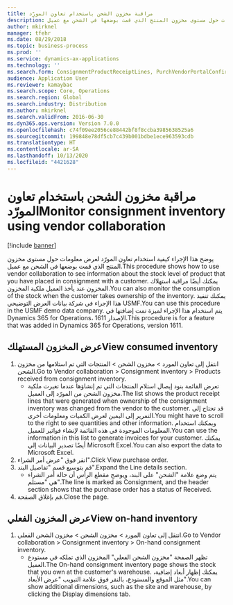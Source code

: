 ```yaml
---
title: مراقبة مخزون الشحن باستخدام تعاون المورّد
description: يوضح هذا الإجراء كيفية استخدام تعاون المورّد لعرض معلومات حول مستوى مخزون المنتج الذي قمت بوضعها في الشحن مع عميل.
author: mkirknel
manager: tfehr
ms.date: 08/29/2018
ms.topic: business-process
ms.prod: ''
ms.service: dynamics-ax-applications
ms.technology: ''
ms.search.form: ConsignmentProductReceiptLines, PurchVendorPortalConfirmedOrders, DefaultDashboard, ConsignmentVendorPortalOnhand
audience: Application User
ms.reviewer: kamaybac
ms.search.scope: Core, Operations
ms.search.region: Global
ms.search.industry: Distribution
ms.author: mkirknel
ms.search.validFrom: 2016-06-30
ms.dyn365.ops.version: Version 7.0.0
ms.openlocfilehash: c74f09ee2056ce88442bf8f8ccba3985638525a6
ms.sourcegitcommit: 199848e78df5cb7c439b001bdbe1ece963593cdb
ms.translationtype: HT
ms.contentlocale: ar-SA
ms.lasthandoff: 10/13/2020
ms.locfileid: "4421628"
---
```

# <a name="monitor-consignment-inventory-using-vendor-collaboration"></a><span data-ttu-id="3035c-103">مراقبة مخزون الشحن باستخدام تعاون المورّد</span><span class="sxs-lookup"><span data-stu-id="3035c-103">Monitor consignment inventory using vendor collaboration</span></span>

[!include [banner](../../includes/banner.md)]

<span data-ttu-id="3035c-104">يوضح هذا الإجراء كيفية استخدام تعاون المورّد لعرض معلومات حول مستوى مخزون المنتج الذي قمت بوضعها في الشحن مع عميل.</span><span class="sxs-lookup"><span data-stu-id="3035c-104">This procedure shows how to use vendor collaboration to see information about the stock level of product that you have placed in consignment with a customer.</span></span> <span data-ttu-id="3035c-105">يمكنك أيضًا مراقبة استهلاك المخزون عند يأخذ العميل ملكية المخزون.</span><span class="sxs-lookup"><span data-stu-id="3035c-105">You can also monitor the consumption of the stock when the customer takes ownership of the inventory.</span></span> <span data-ttu-id="3035c-106">يمكنك تنفيذ هذا الإجراء في شركة بيانات العرض التوضيحي USMF.</span><span class="sxs-lookup"><span data-stu-id="3035c-106">You can use this procedure in the USMF demo data company.</span></span> <span data-ttu-id="3035c-107">يتم استخدام هذا الإجراء لميزة تمت إضافتها في Dynamics 365 for Operations، الإصدار 1611.</span><span class="sxs-lookup"><span data-stu-id="3035c-107">This procedure is for a feature that was added in Dynamics 365 for Operations, version 1611.</span></span>


## <a name="view-consumed-inventory"></a><span data-ttu-id="3035c-108">عرض المخزون المستهلك</span><span class="sxs-lookup"><span data-stu-id="3035c-108">View consumed inventory</span></span>
1. <span data-ttu-id="3035c-109">انتقل إلى تعاون المورد‬ > مخزون الشحن‬ > المنتجات التي تم استلامها من مخزون الشحن‬.</span><span class="sxs-lookup"><span data-stu-id="3035c-109">Go to Vendor collaboration > Consignment inventory > Products received from consignment inventory.</span></span>
    * <span data-ttu-id="3035c-110">تعرض القائمة بنود إيصال استلام المنتجات‬ التي تم إنشاؤها عندما تغيرت ملكية مخزون الشحن من المورّد إلى العميل.</span><span class="sxs-lookup"><span data-stu-id="3035c-110">The list shows the product receipt lines that were generated when ownership of the consignment inventory was changed from the vendor to the customer.</span></span> <span data-ttu-id="3035c-111">قد تحتاج إلى التمرير إلى اليمين لعرض الكميات ومعلومات أخرى.</span><span class="sxs-lookup"><span data-stu-id="3035c-111">You might have to scroll to the right to see quantities and other information.</span></span> <span data-ttu-id="3035c-112">ويمكنك استخدام المعلومات الموجودة في هذه القائمة لإنشاء فواتير للعميل.</span><span class="sxs-lookup"><span data-stu-id="3035c-112">You can use the information in this list to generate invoices for your customer.</span></span> <span data-ttu-id="3035c-113">يمكنك أيضًا تصدير البيانات إلى Microsoft Excel.</span><span class="sxs-lookup"><span data-stu-id="3035c-113">You can also export the data to Microsoft Excel.</span></span>   
2. <span data-ttu-id="3035c-114">انقر فوق "عرض أمر الشراء‬".</span><span class="sxs-lookup"><span data-stu-id="3035c-114">Click View purchase order.</span></span>
3. <span data-ttu-id="3035c-115">قم بتوسيع قسم "تفاصيل البند".</span><span class="sxs-lookup"><span data-stu-id="3035c-115">Expand the Line details section.</span></span>
    * <span data-ttu-id="3035c-116">يتم وضع علامة "الشحن" على البند، ويوضح مقطع الرأس أن حالة أمر الشراء هي "مستلم".</span><span class="sxs-lookup"><span data-stu-id="3035c-116">The line is marked as Consignment, and the header section shows that the purchase order has a status of Received.</span></span>  
4. <span data-ttu-id="3035c-117">قم بإغلاق الصفحة.</span><span class="sxs-lookup"><span data-stu-id="3035c-117">Close the page.</span></span>

## <a name="view-on-hand-inventory"></a><span data-ttu-id="3035c-118">عرض المخزون الفعلي</span><span class="sxs-lookup"><span data-stu-id="3035c-118">View on-hand inventory</span></span>
1. <span data-ttu-id="3035c-119">انتقل إلى تعاون المورد‬ > مخزون الشحن‬ > مخزون الشحن الفعلي‬‬.</span><span class="sxs-lookup"><span data-stu-id="3035c-119">Go to Vendor collaboration > Consignment inventory > On-hand consignment inventory.</span></span>
    * <span data-ttu-id="3035c-120">تظهر الصفحة "مخزون الشحن الفعلي‬" المخزون الذي تملكه في مستودع العميل.</span><span class="sxs-lookup"><span data-stu-id="3035c-120">The On-hand consignment inventory page shows the stock that you own at the customer's warehouse.</span></span> <span data-ttu-id="3035c-121">يمكنك إظهار أبعاد إضافية، مثل الموقع والمستودع، بالنقر فوق علامة التبويب "عرض الأبعاد‬".</span><span class="sxs-lookup"><span data-stu-id="3035c-121">You can show additional dimensions, such as the site and warehouse, by clicking the Display dimensions tab.</span></span>   


